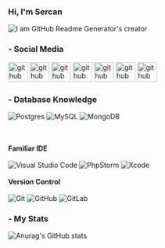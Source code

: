 ### Hi, I'm Sercan
![I am GitHub Readme Generator's creator](https://blog.codemagic.io/uploads/covers/Codemagic-io_Blog_Flutter-Versus-Other-Mobile-Development-Frameworks_1.png)


### - Social Media
[<img src='https://image.flaticon.com/icons/png/512/3955/3955011.png' alt='github' height='40'>](https://www.facebook.com/NahirasNawa/)
[<img src='https://image.flaticon.com/icons/png/512/2504/2504925.png' alt='github' height='40'>](https://medium.com/@sercan.kaya)
[<img src='https://image.flaticon.com/icons/png/512/3955/3955024.png' alt='github' height='40'>](https://www.instagram.com/seercankaya/) 
[<img src='https://cdn.hashnode.com/res/hashnode/image/upload/v1611902473383/CDyAuTy75.png' alt='github' height='40'>](https://hashnode.com/@SercanKaya) 
[<img src='https://image.flaticon.com/icons/png/512/2504/2504947.png' alt='github' height='40'>](https://twitter.com/SSercanKaya) 
[<img src='https://image.flaticon.com/icons/png/512/2626/2626299.png' alt='github' height='40'>](https://stackoverflow.com/users/14912725/sercan-kaya) 
[<img src='https://image.flaticon.com/icons/png/512/2504/2504923.png' alt='github' height='40'>](https://www.linkedin.com/in/sercan-kaya-9561641b5/) 

### - Database Knowledge
<img alt="Postgres" src ="https://img.shields.io/badge/postgres-%23316192.svg?style=for-the-badge&logo=postgresql&logoColor=white"/> <img alt="MySQL" src="https://img.shields.io/badge/-MySQL-purple?style=for-the-badge&logo=mysql&logoColor=white"/>
<img alt="MongoDB" src ="https://img.shields.io/badge/MongoDB-%234ea94b.svg?style=for-the-badge&logo=mongodb&logoColor=white"/>

<br/><br/>  **Familiar IDE** <br/><br/> 
<img alt="Visual Studio Code" src="https://img.shields.io/badge/VisualStudioCode-0078d7.svg?style=for-the-badge&logo=visual-studio-code&logoColor=white"/>
<img alt="PhpStorm" src="https://img.shields.io/badge/phpstorm-143?style=for-the-badge&logo=phpstorm&logoColor=black&color=black&labelColor=darkorchid"/> <img alt="Xcode" src="https://img.shields.io/badge/Xcode-007ACC?style=for-the-badge&logo=Xcode&logoColor=white"/>
<br/><br/>
**Version Control** <br/><br/><img alt="Git" src="https://img.shields.io/badge/git-%23F05033.svg?style=for-the-badge&logo=git&logoColor=white"/>
<img alt="GitHub" src="https://img.shields.io/badge/github-%23121011.svg?style=for-the-badge&logo=github&logoColor=white"/>
<img alt="GitLab" src="https://img.shields.io/badge/gitlab-%23181717.svg?style=for-the-badge&logo=gitlab&logoColor=white"/>

### - My Stats

![Anurag's GitHub stats](https://github-readme-stats.vercel.app/api?username=SercanKaya0&show_icons=true&theme=radical)







